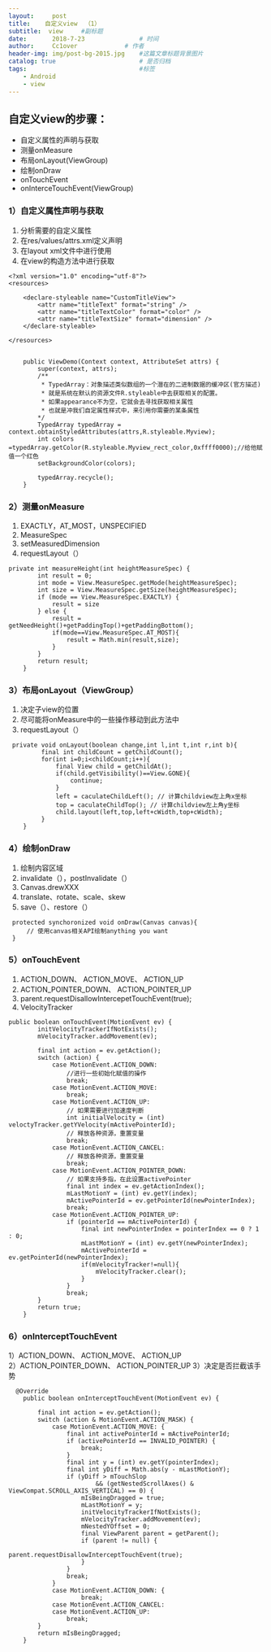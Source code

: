 ```yaml
---
layout:     post   				    
title:    自定义view  （1）				 
subtitle:  view     #副标题
date:       2018-7-23			   	# 时间
author:     Cc1over				# 作者
header-img: img/post-bg-2015.jpg 	#这篇文章标题背景图片
catalog: true 						# 是否归档
tags:								#标签
    - Android
    - view
---
```


## 自定义view的步骤：
* 自定义属性的声明与获取
* 测量onMeasure
* 布局onLayout(ViewGroup)
* 绘制onDraw
* onTouchEvent
* onInterceTouchEvent(ViewGroup)
### 1）自定义属性声明与获取
1) 分析需要的自定义属性<br>
2) 在res/values/attrs.xml定义声明<br>
3) 在layout xml文件中进行使用<br>
4) 在view的构造方法中进行获取

~~~
<?xml version="1.0" encoding="utf-8"?>
<resources>
    
    <declare-styleable name="CustomTitleView">
        <attr name="titleText" format="string" />
        <attr name="titleTextColor" format="color" />
        <attr name="titleTextSize" format="dimension" />
    </declare-styleable>
 
</resources>
~~~
~~~

    public ViewDemo(Context context, AttributeSet attrs) {
        super(context, attrs);
        /**
         * TypedArray：对象描述类似数组的一个潜在的二进制数据的缓冲区(官方描述)
         * 就是系统在默认的资源文件R.styleable中去获取相关的配置。
         * 如果appearance不为空，它就会去寻找获取相关属性
         * 也就是冲我们自定属性样式中，来引用你需要的某条属性
        */
        TypedArray typedArray = context.obtainStyledAttributes(attrs,R.styleable.Myview);
        int colors =typedArray.getColor(R.styleable.Myview_rect_color,0xffff0000);//给他赋值一个红色
        setBackgroundColor(colors);

        typedArray.recycle();
    }
~~~
### 2）测量onMeasure
1) EXACTLY，AT_MOST，UNSPECIFIED<br>
2) MeasureSpec<br>
3) setMeasuredDimension<br>
4) requestLayout（）

~~~
private int measureHeight(int heightMeasureSpec) {
        int result = 0;
        int mode = View.MeasureSpec.getMode(heightMeasureSpec);
        int size = View.MeasureSpec.getSize(heightMeasureSpec);
        if (mode == View.MeasureSpec.EXACTLY) {
            result = size
        } else {
            result = getNeedHeight()+getPaddingTop()+getPaddingBottom();
            if(mode==View.MeasureSpec.AT_MOST){
                result = Math.min(result,size);
            }
        }
        return result;
    }
~~~
### 3）布局onLayout（ViewGroup）
1) 决定子view的位置<br>
2) 尽可能将onMeasure中的一些操作移动到此方法中<br>
3) requestLayout（）

~~~
 private void onLayout(boolean change,int l,int t,int r,int b){
         final int childCount = getChildCount();
         for(int i=0;i<childCount;i++){
             final View child = getChildAt();
             if(child.getVisibility()==View.GONE){
                 continue;
             }
             left = caculateChildLeft(); // 计算childview左上角x坐标
             top = caculateChildTop(); // 计算childview左上角y坐标
             child.layout(left,top,left+cWidth,top+cWidth);
         }
    }
~~~
### 4）绘制onDraw
1) 绘制内容区域<br>
2) invalidate（），postInvalidate（）<br>
3) Canvas.drewXXX<br>
4) translate、rotate、scale、skew<br>
5) save（）、restore（）

~~~
 protected synchoronized void onDraw(Canvas canvas){
     // 使用canvas相关API绘制anything you want
 }
~~~
### 5）onTouchEvent
1) ACTION_DOWN、
  ACTION_MOVE、
  ACTION_UP<br>
2) ACTION_POINTER_DOWN、
  ACTION_POINTER_UP<br>
3) parent.requestDisallowIntercepetTouchEvent(true);<br>
4) VelocityTracker

~~~
public boolean onTouchEvent(MotionEvent ev) {
        initVelocityTrackerIfNotExists();
        mVelocityTracker.addMovement(ev);

        final int action = ev.getAction();
        switch (action) {
            case MotionEvent.ACTION_DOWN:
                //进行一些初始化赋值的操作
                break;
            case MotionEvent.ACTION_MOVE:
                break;
            case MotionEvent.ACTION_UP:
                // 如果需要进行加速度判断
                int initialVelocity = (int) veloctyTracker.getYVelocity(mActivePointerId);
                // 释放各种资源，重置变量
                break;
            case MotionEvent.ACTION_CANCEL:
                // 释放各种资源，重置变量
                break;
            case MotionEvent.ACTION_POINTER_DOWN:
                // 如果支持多指，在此设置activePointer
                final int index = ev.getActionIndex();
                mLastMotionY = (int) ev.getY(index);
                mActivePointerId = ev.getPointerId(newPointerIndex);
                break;
            case MotionEvent.ACTION_POINTER_UP:
                if (pointerId == mActivePointerId) {
                    final int newPointerIndex = pointerIndex == 0 ? 1 : 0;
                    mLastMotionY = (int) ev.getY(newPointerIndex);
                    mActivePointerId = ev.getPointerId(newPointerIndex);
                    if(mVelocityTracker!=null){
                        mVelocityTracker.clear();
                    }
                }
                break;
        }
        return true;
    }

~~~
### 6）onInterceptTouchEvent
1）ACTION_DOWN、
   ACTION_MOVE、
   ACTION_UP<br>
2）ACTION_POINTER_DOWN、
  ACTION_POINTER_UP
3）决定是否拦截该手势
~~~
  @Override
    public boolean onInterceptTouchEvent(MotionEvent ev) {

        final int action = ev.getAction();
        switch (action & MotionEvent.ACTION_MASK) {
            case MotionEvent.ACTION_MOVE: {
                final int activePointerId = mActivePointerId;
                if (activePointerId == INVALID_POINTER) {
                    break;
                }
                final int y = (int) ev.getY(pointerIndex);
                final int yDiff = Math.abs(y - mLastMotionY);
                if (yDiff > mTouchSlop
                        && (getNestedScrollAxes() & ViewCompat.SCROLL_AXIS_VERTICAL) == 0) {
                    mIsBeingDragged = true;
                    mLastMotionY = y;
                    initVelocityTrackerIfNotExists();
                    mVelocityTracker.addMovement(ev);
                    mNestedYOffset = 0;
                    final ViewParent parent = getParent();
                    if (parent != null) {
                        parent.requestDisallowInterceptTouchEvent(true);
                    }
                }
                break;
            }
            case MotionEvent.ACTION_DOWN: {
                    break;
            case MotionEvent.ACTION_CANCEL:
            case MotionEvent.ACTION_UP:
                break;
        }
        return mIsBeingDragged;
    }
~~~
